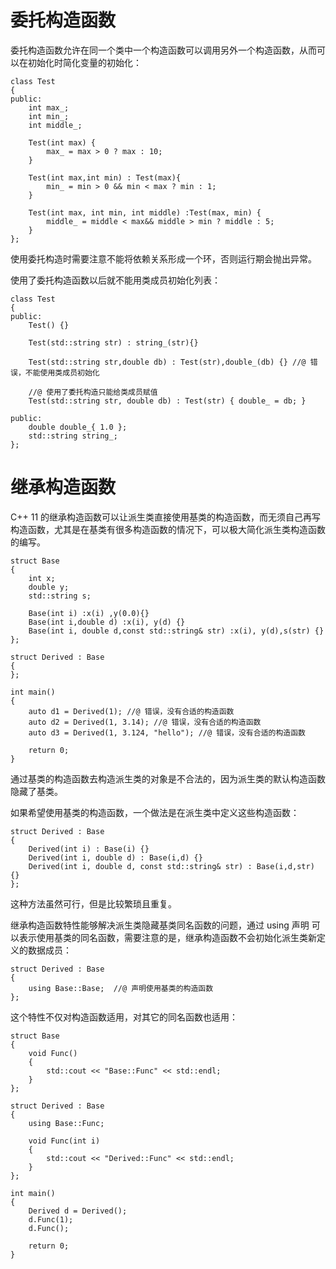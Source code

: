 # 委托构造函数

委托构造函数允许在同一个类中一个构造函数可以调用另外一个构造函数，从而可以在初始化时简化变量的初始化：

```
class Test
{
public:
	int max_;
	int min_;
	int middle_;

	Test(int max) {
		max_ = max > 0 ? max : 10;
	}

	Test(int max,int min) : Test(max){
		min_ = min > 0 && min < max ? min : 1;
	}

	Test(int max, int min, int middle) :Test(max, min) {
		middle_ = middle < max&& middle > min ? middle : 5;
	}
};
```

使用委托构造时需要注意不能将依赖关系形成一个环，否则运行期会抛出异常。

使用了委托构造函数以后就不能用类成员初始化列表：

```
class Test
{
public:
	Test() {}

	Test(std::string str) : string_(str){}

	Test(std::string str,double db) : Test(str),double_(db) {} //@ 错误，不能使用类成员初始化

	//@ 使用了委托构造只能给类成员赋值
	Test(std::string str, double db) : Test(str) { double_ = db; }

public:
	double double_{ 1.0 };
	std::string string_;
};
```

# 继承构造函数

C++ 11 的继承构造函数可以让派生类直接使用基类的构造函数，而无须自己再写构造函数，尤其是在基类有很多构造函数的情况下，可以极大简化派生类构造函数的编写。

```
struct Base
{
	int x;
	double y;
	std::string s;

	Base(int i) :x(i) ,y(0.0){}
	Base(int i,double d) :x(i), y(d) {}
	Base(int i, double d,const std::string& str) :x(i), y(d),s(str) {}
};

struct Derived : Base
{
};

int main()
{
	auto d1 = Derived(1); //@ 错误，没有合适的构造函数
	auto d2 = Derived(1, 3.14); //@ 错误，没有合适的构造函数
	auto d3 = Derived(1, 3.124, "hello"); //@ 错误，没有合适的构造函数

	return 0;
}
```

通过基类的构造函数去构造派生类的对象是不合法的，因为派生类的默认构造函数隐藏了基类。

如果希望使用基类的构造函数，一个做法是在派生类中定义这些构造函数：

````
struct Derived : Base
{
	Derived(int i) : Base(i) {}
	Derived(int i, double d) : Base(i,d) {}
	Derived(int i, double d, const std::string& str) : Base(i,d,str) {}
};
````

这种方法虽然可行，但是比较繁琐且重复。

继承构造函数特性能够解决派生类隐藏基类同名函数的问题，通过 using 声明 可以表示使用基类的同名函数，需要注意的是，继承构造函数不会初始化派生类新定义的数据成员：

```
struct Derived : Base
{
	using Base::Base;  //@ 声明使用基类的构造函数
};
```

这个特性不仅对构造函数适用，对其它的同名函数也适用：

```
struct Base
{
	void Func()
	{
		std::cout << "Base::Func" << std::endl;
	}
};

struct Derived : Base
{
	using Base::Func;

	void Func(int i)
	{
		std::cout << "Derived::Func" << std::endl;
	}
};

int main()
{
	Derived d = Derived();
	d.Func(1);
	d.Func();

	return 0;
}
```







